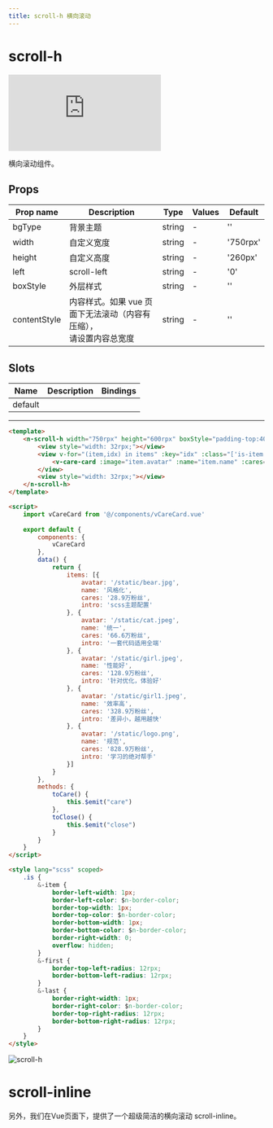 ```yaml
---
title: scroll-h 横向滚动
---
```


# scroll-h

<div class="demo-box">
	<iframe scrolling="auto" frameborder="0" src="http://www.redou.vip/npro/#/pages/list/scroll-h" class="demo-box-iframe"></iframe>
</div>

横向滚动组件。

## Props

| Prop name    | Description                                                           | Type   | Values | Default  |
| ------------ | --------------------------------------------------------------------- | ------ | ------ | -------- |
| bgType       | 背景主题                                                              | string | -      | ''       |
| width        | 自定义宽度                                                            | string | -      | '750rpx' |
| height       | 自定义高度                                                            | string | -      | '260px'  |
| left         | scroll-left                                                           | string | -      | '0'      |
| boxStyle     | 外层样式                                                              | string | -      | ''       |
| contentStyle | 内容样式。如果 vue 页面下无法滚动（内容有压缩），<br>请设置内容总宽度 | string | -      | ''       |

## Slots

| Name    | Description | Bindings |
| ------- | ----------- | -------- |
| default |             |          |

---


```html
<template>
	<n-scroll-h width="750rpx" height="600rpx" boxStyle="padding-top:40rpx;padding-bottom:34rpx;">
		<view style="width: 32rpx;"></view>
		<view v-for="(item,idx) in items" :key="idx" :class="['is-item', idx===0&&'is-first', (idx===items.length-1)&&'is-last']">
			<v-care-card :image="item.avatar" :name="item.name" :cares="item.cares" :intro="item.intro" @care="toCare" @close="toClose"></v-care-card>
		</view>
		<view style="width: 32rpx;"></view>
	</n-scroll-h>
</template>

<script>
	import vCareCard from '@/components/vCareCard.vue'
	
	export default {
		components: {
			vCareCard
		},
		data() {
			return {
				items: [{
					avatar: '/static/bear.jpg',
					name: '风格化',
					cares: '28.9万粉丝',
					intro: 'scss主题配置'
				}, {
					avatar: '/static/cat.jpeg',
					name: '统一',
					cares: '66.6万粉丝',
					intro: '一套代码适用全端'
				}, {
					avatar: '/static/girl.jpeg',
					name: '性能好',
					cares: '128.9万粉丝',
					intro: '针对优化，体验好'
				}, {
					avatar: '/static/girl1.jpeg',
					name: '效率高',
					cares: '328.9万粉丝',
					intro: '差异小，越用越快'
				}, {
					avatar: '/static/logo.png',
					name: '规范',
					cares: '828.9万粉丝',
					intro: '学习的绝对帮手'
				}]
			}
		},
		methods: {
			toCare() {
				this.$emit("care")
			},
			toClose() {
				this.$emit("close")
			}
		}
	}
</script>

<style lang="scss" scoped>
	.is {
		&-item {
			border-left-width: 1px;
			border-left-color: $n-border-color;
			border-top-width: 1px;
			border-top-color: $n-border-color;
			border-bottom-width: 1px;
			border-bottom-color: $n-border-color;
			border-right-width: 0;
			overflow: hidden;
		}
		&-first {
			border-top-left-radius: 12rpx;
			border-bottom-left-radius: 12rpx;
		}
		&-last {
			border-right-width: 1px;
			border-right-color: $n-border-color;
			border-top-right-radius: 12rpx;
			border-bottom-right-radius: 12rpx;
		}
	}
</style>
```

![scroll-h](/img/coms/scroll-h.jpg)

# scroll-inline

另外，我们在Vue页面下，提供了一个超级简洁的横向滚动 scroll-inline。

